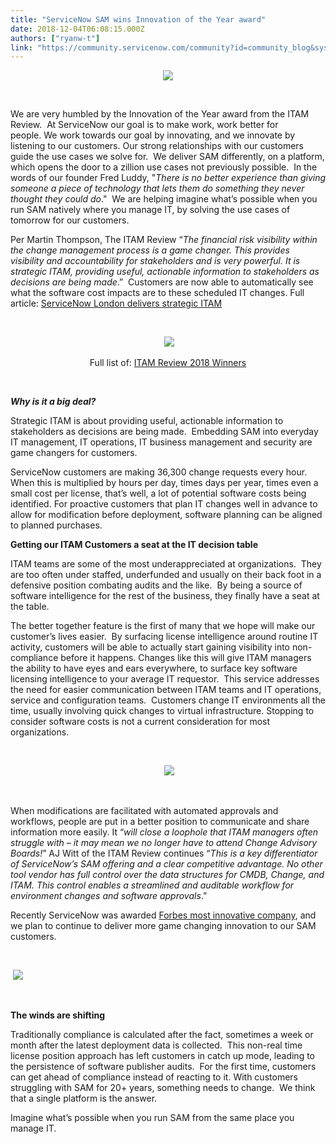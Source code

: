 ```yaml
---
title: "ServiceNow SAM wins Innovation of the Year award"
date: 2018-12-04T06:08:15.000Z
authors: ["ryanw-t"]
link: "https://community.servicenow.com/community?id=community_blog&sys_id=ddea6397db0a23c4f21f5583ca9619e4"
---
```

<p style="text-align: center;"><img src="d0196753db0a23c4f21f5583ca961909.iix" /></p>
<p> </p>
<p>We are very humbled by the Innovation of the Year award from the ITAM Review.  At ServiceNow our goal is to make work, work better for people. We work towards our goal by innovating, and we innovate by listening to our customers. Our strong relationships with our customers guide the use cases we solve for.  We deliver SAM differently, on a platform, which opens the door to a zillion use cases not previously possible.  In the words of our founder Fred Luddy, &#34;<em>There is no better experience than giving someone a piece of technology that lets them do something they never thought they could do</em>.&#34;  We are helping imagine what’s possible when you run SAM natively where you manage IT, by solving the use cases of tomorrow for our customers.</p>
<p>Per Martin Thompson, The ITAM Review “<em>The financial risk visibility within the change management process is a game changer. This provides visibility and accountability for stakeholders and is very powerful. It is strategic ITAM, providing useful, actionable information to stakeholders as decisions are being made</em>.”  Customers are now able to automatically see what the software cost impacts are to these scheduled IT changes. Full article: <a href="https://www.itassetmanagement.net/2018/05/09/servicenow-london-release-delivers-strategic-itam/" rel="nofollow">ServiceNow London delivers strategic ITAM</a></p>
<p> </p>
<p style="text-align: center;"> <img src="f029a753db0a23c4f21f5583ca96197d.iix" /></p>
<p style="text-align: center;">Full list of: <a href="https://www.itassetmanagement.net/2018/11/22/the-itam-review-excellence-awards-2018-winners/" rel="nofollow">ITAM Review 2018 Winners</a></p>
<p> </p>
<p><strong><em>Why is it a big deal?</em></strong></p>
<p>Strategic ITAM is about providing useful, actionable information to stakeholders as decisions are being made.  Embedding SAM into everyday IT management, IT operations, IT business management and security are game changers for customers.</p>
<p>ServiceNow customers are making 36,300 change requests every hour. When this is multiplied by hours per day, times days per year, times even a small cost per license, that’s well, a lot of potential software costs being identified. For proactive customers that plan IT changes well in advance to allow for modification before deployment, software planning can be aligned to planned purchases. </p>
<p><strong>Getting our ITAM Customers a seat at the IT decision table</strong></p>
<p>ITAM teams are some of the most underappreciated at organizations.  They are too often under staffed, underfunded and usually on their back foot in a defensive position combating audits and the like.  By being a source of software intelligence for the rest of the business, they finally have a seat at the table.</p>
<p>The better together feature is the first of many that we hope will make our customer’s lives easier.  By surfacing license intelligence around routine IT activity, customers will be able to actually start gaining visibility into non-compliance before it happens. Changes like this will give ITAM managers the ability to have eyes and ears everywhere, to surface key software licensing intelligence to your average IT requestor.  This service addresses the need for easier communication between ITAM teams and IT operations, service and configuration teams.  Customers change IT environments all the time, usually involving quick changes to virtual infrastructure. Stopping to consider software costs is not a current consideration for most organizations.</p>
<p> </p>
<p style="text-align: center;"> <img src="d5796bd3db0a23c4f21f5583ca96199c.iix" /></p>
<p> </p>
<p>When modifications are facilitated with automated approvals and workflows, people are put in a better position to communicate and share information more easily. It “<em>will close a loophole that ITAM managers often struggle with – it may mean we no longer have to attend Change Advisory Boards!</em>” AJ Witt of the ITAM Review continues “<em>This is a key differentiator of ServiceNow’s SAM offering and a clear competitive advantage. No other tool vendor has full control over the data structures for CMDB, Change, and ITAM. This control enables a streamlined and auditable workflow for environment changes and software approvals</em>.”</p>
<p>Recently ServiceNow was awarded <a href="https://www.forbes.com/feature/innovative-companies-service-now/#27d4afdcc603" rel="nofollow">Forbes most innovative company</a>, and we plan to continue to deliver more game changing innovation to our SAM customers.</p>
<p> </p>
<p> <img src="10996717db0a23c4f21f5583ca961953.iix" /></p>
<p> </p>
<p><strong>The winds are shifting</strong></p>
<p>Traditionally compliance is calculated after the fact, sometimes a week or month after the latest deployment data is collected.  This non-real time license position approach has left customers in catch up mode, leading to the persistence of software publisher audits.  For the first time, customers can get ahead of compliance instead of reacting to it. With customers struggling with SAM for 20&#43; years, something needs to change.  We think that a single platform is the answer. </p>
<p>Imagine what’s possible when you run SAM from the same place you manage IT.</p>
<p> </p>
<p> </p>
<p> </p>